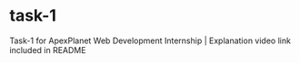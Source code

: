 # task-1
Task-1 for ApexPlanet Web Development Internship | Explanation video link included in README
